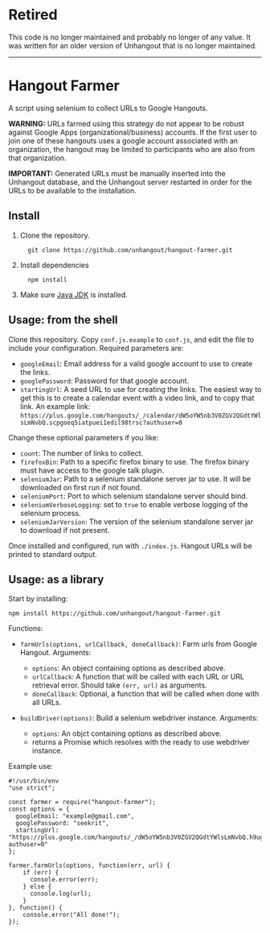 # Retired

This code is no longer maintained and probably no longer of any value.  It was written for an older version of Unhangout that is no longer maintained.

--------

# Hangout Farmer

A script using selenium to collect URLs to Google Hangouts.

**WARNING:** URLs farmed using this strategy do not appear to be robust against Google Apps (organizational/business) accounts. If the first user to join one of these hangouts uses a google account associated with an organization, the hangout may be limited to participants who are also from that organization.

**IMPORTANT:** Generated URLs must be manually inserted into the Unhangout database, and the Unhangout server restarted in order for the URLs to be available to the installation.

## Install

1. Clone the repository.

         git clone https://github.com/unhangout/hangout-farmer.git

2. Install dependencies

         npm install

3. Make sure [Java JDK](http://www.oracle.com/technetwork/java/javase/downloads/index.html) is installed.

## Usage: from the shell

Clone this repository. Copy `conf.js.example` to `conf.js`, and edit the file to include your configuration.  Required parameters are:
 - `googleEmail`: Email address for a valid google account to use to create the links.
 - `googlePassword`: Password for that google account.
 - `startingUrl`: A seed URL to use for creating the links.  The easiest way to get this is to create a calendar event with a video link, and to copy that link.  An example link: `https://plus.google.com/hangouts/_/calendar/dW5oYW5nb3V0ZGV2QGdtYWlsLmNvbQ.scpgoeq5iatpuei1edil98trsc?authuser=0`

Change these optional parameters if you like:

 - `count`: The number of links to collect.
 - `firefoxBin`: Path to a specific firefox binary to use.  The firefox binary must have access to the google talk plugin.
 - `seleniumJar`: Path to a selenium standalone server jar to use.  It will be downloaded on first run if not found.
 - `seleniumPort`: Port to which selenium standalone server should bind.
 - `seleniumVerboseLogging`: set to `true` to enable verbose logging of the selenium process.
 - `seleniumJarVersion`: The version of the selenium standalone server jar to download if not present.

Once installed and configured, run with `./index.js`.  Hangout URLs will be printed to standard output.

## Usage: as a library

Start by installing:

    npm install https://github.com/unhangout/hangout-farmer.git

Functions:

 - `farmUrls(options, urlCallback, doneCallback)`: Farm urls from Google Hangout. Arguments:
     - `options`: An object containing options as described above.
     - `urlCallback`: A function that will be called with each URL or URL retrieval error.  Should take `(err, url)` as arguments.
     - `doneCallback`: Optional, a function that will be called when done with all URLs.
 
 - `buildDriver(options)`: Build a selenium webdriver instance. Arguments:
     - `options`: An objct containing options as described above.
     - returns a Promise which resolves with the ready to use webdriver instance.

Example use:

    #!/usr/bin/env
    "use strict";

    const farmer = require("hangout-farmer");
    const options = {
      googleEmail: "example@gmail.com",
      googlePassword: "seekrit",
      startingUrl: "https://plus.google.com/hangouts/_/dW5oYW5nb3V0ZGV2QGdtYWlsLmNvbQ.h9ugsdd1nafsmsp53ii1rkmlas?authuser=0"
    };
    
    farmer.farmUrls(options, function(err, url) {
        if (err) {
          console.error(err);
        } else {
          console.log(url);
        }
    }, function() {
        console.error("All done!");
    });
